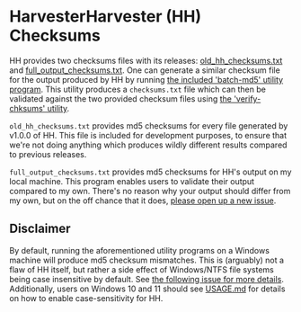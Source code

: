 # HarvesterHarvester (HH) Checksums

HH provides two checksums files with its releases: [old_hh_checksums.txt](old_hh_checksums.txt) and [full_output_checksums.txt](full_output_checksums.txt). One can generate a similar checksum file for the output produced by HH by running [the included 'batch-md5' utility program](../tools/batch-md5/). This utility produces a `checksums.txt` file which can then be validated against the two provided checksum files using [the 'verify-chksums' utility](../tools/verify-chksums/).

`old_hh_checksums.txt` provides md5 checksums for every file generated by v1.0.0 of HH. This file is included for development purposes, to ensure that we're not doing anything which produces wildly different results compared to previous releases.

`full_output_checksums.txt` provides md5 checksums for HH's output on my local machine. This program enables users to validate their output compared to my own. There's no reason why your output should differ from my own, but on the off chance that it does, [please open up a new issue](https://github.com/IcePanorama/HarvesterHarvester/issues).

## Disclaimer

By default, running the aforementioned utility programs on a Windows machine will produce md5 checksum mismatches. This is (arguably) not a flaw of HH itself, but rather a side effect of Windows/NTFS file systems being case insensitive by default. See [the following issue for more details](https://github.com/IcePanorama/HarvesterHarvester/issues/3). Additionally, users on Windows 10 and 11 should see [USAGE.md](USAGE.md) for details on how to enable case-sensitivity for HH.
